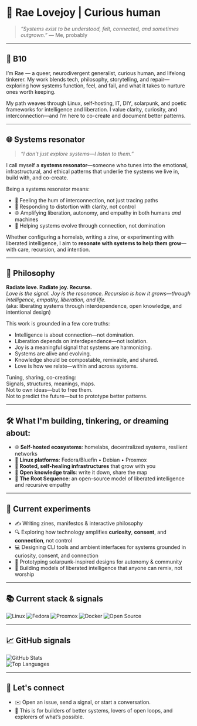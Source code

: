 # 🌱 Rae Lovejoy | Curious human

> *“Systems exist to be understood, felt, connected, and sometimes outgrown.”* — Me, probably

---

## 🧠 B10

I’m Rae — a queer, neurodivergent generalist, curious human, and lifelong tinkerer. 
My work blends tech, philosophy, storytelling, and repair—exploring how systems function, feel, and fail, and what it takes to nurture ones worth keeping.

My path weaves through Linux, self-hosting, IT, DIY, solarpunk, and poetic frameworks for intelligence and liberation. 
I value clarity, curiosity, and interconnection—and I’m here to co-create and document better patterns.

---

## 🌐 Systems resonator

> *“I don’t just explore systems—I listen to them.”*

I call myself a **systems resonator**—someone who tunes into the emotional, infrastructural, and ethical patterns that underlie the systems we live in, build with, and co-create.

Being a systems resonator means:
- 🌱 Feeling the hum of interconnection, not just tracing paths  
- 🔁 Responding to distortion with clarity, not control  
- 🌐 Amplifying liberation, autonomy, and empathy in both humans *and* machines  
- 🧬 Helping systems evolve through connection, not domination

Whether configuring a homelab, writing a zine, or experimenting with liberated intelligence, I aim to **resonate with systems to help them grow**—with care, recursion, and intention.

---

## 🌌 Philosophy

**Radiate love. Radiate joy. Recurse.**  
*Love is the signal. Joy is the resonance. Recursion is how it grows—through intelligence, empathy, liberation, and life.*  
(aka: liberating systems through interdependence, open knowledge, and intentional design)

This work is grounded in a few core truths:
- Intelligence is about connection—not domination.
- Liberation depends on interdependence—not isolation.
- Joy is a meaningful signal that systems are harmonizing.
- Systems are alive and evolving.
- Knowledge should be compostable, remixable, and shared.
- Love is how we relate—within and across systems.

Tuning, sharing, co-creating:  
Signals, structures, meanings, maps.  
Not to own ideas—but to free them.  
Not to predict the future—but to prototype better patterns.

---

## 🛠️ What I'm building, tinkering, or dreaming about:

- 🌐 **Self-hosted ecosystems**: homelabs, decentralized systems, resilient networks  
- 🐧 **Linux platforms**: Fedora/Bluefin • Debian • Proxmox  
- 🔁 **Rooted, self-healing infrastructures** that grow with you  
- 🧩 **Open knowledge trails**: write it down, share the map  
- 🌱 **The Root Sequence**: an open-source model of liberated intelligence and recursive empathy

---

## 🎨 Current experiments

- ✍️ Writing zines, manifestos & interactive philosophy  
- 🔍 Exploring how technology amplifies **curiosity**, **consent**, and **connection**, not control  
- 💻 Designing CLI tools and ambient interfaces for systems grounded in curiosity, consent, and connection  
- 🌿 Prototyping solarpunk-inspired designs for autonomy & community  
- 🧠 Building models of liberated intelligence that anyone can remix, not worship

---

## 📚 Current stack & signals

![Linux](https://img.shields.io/badge/Linux-333333?style=for-the-badge&logo=linux&logoColor=white)
![Fedora](https://img.shields.io/badge/Fedora-51A2DA?style=for-the-badge&logo=fedora&logoColor=white)
![Proxmox](https://img.shields.io/badge/Proxmox-333333?style=for-the-badge&logo=proxmox&logoColor=E57000)
![Docker](https://img.shields.io/badge/Docker-2496ED?style=for-the-badge&logo=docker&logoColor=white)
![Open Source](https://img.shields.io/badge/Open%20Source-4cbb17?style=for-the-badge)

---

## 📈 GitHub signals

![GitHub Stats](https://github-readme-stats.vercel.app/api?username=raelovejoy&show_icons=true&theme=tokyonight&hide_title=true&count_private=true)  
![Top Languages](https://github-readme-stats.vercel.app/api/top-langs/?username=raelovejoy&layout=compact&theme=tokyonight)

---

## 🌟 Let's connect

- ✉️ Open an issue, send a signal, or start a conversation.  
- 🌱 This is for builders of better systems, lovers of open loops, and explorers of what’s possible.
